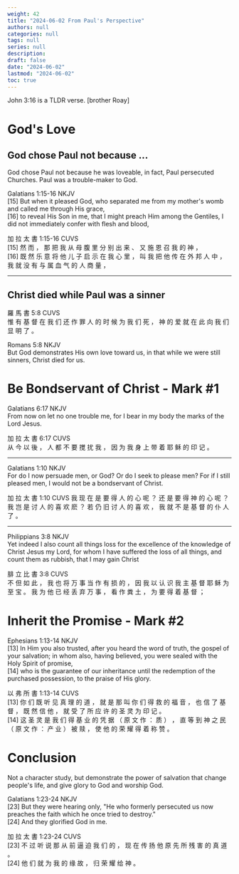 ```yaml
---
weight: 42
title: "2024-06-02 From Paul's Perspective"
authors: null
categories: null
tags: null
series: null
description: 
draft: false
date: "2024-06-02"
lastmod: "2024-06-02"
toc: true
---
```


<!--more-->

John 3:16 is a TLDR verse. [brother Roay]

# God's Love

## God chose Paul not because ...
God chose Paul not because he was loveable, in fact, Paul persecuted Churches.  Paul was a trouble-maker to God.    

Galatians 1:15-16 NKJV  
[15] But when it pleased God, who separated me from my mother's womb and called me through His grace,   
[16] to reveal His Son in me, that I might preach Him among the Gentiles, I did not immediately confer with flesh and blood,

加 拉 太 書 1:15-16 CUVS   
[15] 然 而 ， 那 把 我 从 母 腹 里 分 别 出 来 、 又 施 恩 召 我 的 神 ，   
[16] 既 然 乐 意 将 他 儿 子 启 示 在 我 心 里 ， 叫 我 把 他 传 在 外 邦 人 中 ， 我 就 没 有 与 属 血 气 的 人 商 量 ，


--- 
## Christ died while Paul was a sinner
羅 馬 書 5:8 CUVS  
惟 有 基 督 在 我 们 还 作 罪 人 的 时 候 为 我 们 死 ， 神 的 爱 就 在 此 向 我 们 显 明 了 。

Romans 5:8 NKJV  
But God demonstrates His own love toward us, in that while we were still sinners, Christ died for us.



# Be Bondservant of Christ - Mark #1

Galatians 6:17 NKJV   
From now on let no one trouble me, for I bear in my body the marks of the Lord Jesus.

加 拉 太 書 6:17 CUVS  
从 今 以 後 ， 人 都 不 要 搅 扰 我 ， 因 为 我 身 上 带 着 耶 稣 的 印 记 。

----

Galatians 1:10 NKJV  
For do I now persuade men, or God? Or do I seek to please men? For if I still pleased men, I would not be a bondservant of Christ.  

加 拉 太 書 1:10 CUVS
我 现 在 是 要 得 人 的 心 呢 ？ 还 是 要 得 神 的 心 呢 ？ 我 岂 是 讨 人 的 喜 欢 麽 ？ 若 仍 旧 讨 人 的 喜 欢 ， 我 就 不 是 基 督 的 仆 人 了 。  

---

Philippians 3:8 NKJV  
Yet indeed I also count all things loss for the excellence of the knowledge of Christ Jesus my Lord, for whom I have suffered the loss of all things, and count them as rubbish, that I may gain Christ

腓 立 比 書 3:8 CUVS  
不 但 如 此 ， 我 也 将 万 事 当 作 有 损 的 ， 因 我 以 认 识 我 主 基 督 耶 稣 为 至 宝 。 我 为 他 已 经 丢 弃 万 事 ， 看 作 粪 土 ， 为 要 得 着 基 督 ；


# Inherit the Promise - Mark #2

Ephesians 1:13-14 NKJV   
[13] In Him you also trusted, after you heard the word of truth, the gospel of your salvation; in whom also, having believed, you were sealed with the Holy Spirit of promise,   
[14] who is the guarantee of our inheritance until the redemption of the purchased possession, to the praise of His glory.

以 弗 所 書 1:13-14 CUVS  
[13] 你 们 既 听 见 真 理 的 道 ， 就 是 那 叫 你 们 得 救 的 福 音 ， 也 信 了 基 督 ， 既 然 信 他 ， 就 受 了 所 应 许 的 圣 灵 为 印 记 。   
[14] 这 圣 灵 是 我 们 得 基 业 的 凭 据 （ 原 文 作 ： 质 ） ， 直 等 到 神 之 民 （ 原 文 作 ： 产 业 ） 被 赎 ， 使 他 的 荣 耀 得 着 称 赞 。



# Conclusion
Not a character study, but demonstrate the power of salvation that change people's life, and give glory to God and worship God.

Galatians 1:23-24 NKJV  
[23] But they were hearing only, "He who formerly persecuted us now preaches the faith which he once tried to destroy."   
[24] And they glorified God in me.

加 拉 太 書 1:23-24 CUVS  
[23] 不 过 听 说 那 从 前 逼 迫 我 们 的 ， 现 在 传 扬 他 原 先 所 残 害 的 真 道 。   
[24] 他 们 就 为 我 的 缘 故 ， 归 荣 耀 给 神 。


